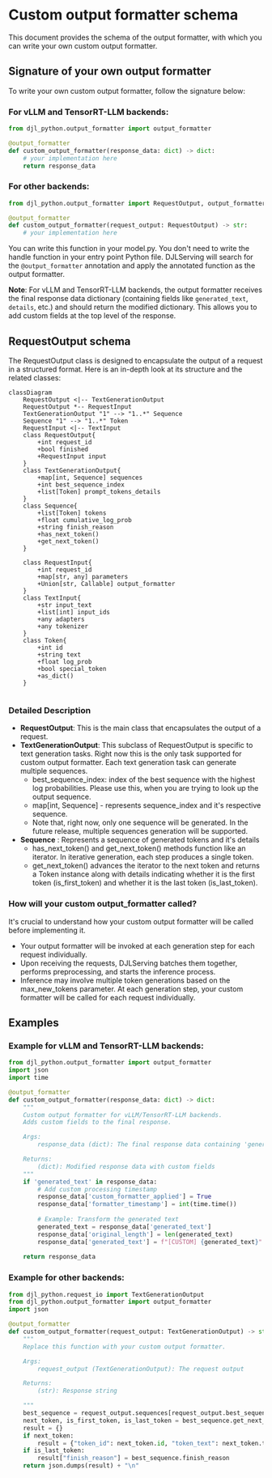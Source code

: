 # Custom output formatter schema

This document provides the schema of the output formatter, with which you can write your own custom output formatter. 


## Signature of your own output formatter

To write your own custom output formatter, follow the signature below:

### For vLLM and TensorRT-LLM backends:
```python
from djl_python.output_formatter import output_formatter

@output_formatter
def custom_output_formatter(response_data: dict) -> dict:
    # your implementation here
    return response_data
```

### For other backends:
```python
from djl_python.output_formatter import RequestOutput, output_formatter

@output_formatter
def custom_output_formatter(request_output: RequestOutput) -> str:
    # your implementation here
```

You can write this function in your model.py. You don't need to write the handle function in your entry point Python file. DJLServing will search for the `@output_formatter` annotation and apply the annotated function as the output formatter.

**Note**: For vLLM and TensorRT-LLM backends, the output formatter receives the final response data dictionary (containing fields like `generated_text`, `details`, etc.) and should return the modified dictionary. This allows you to add custom fields at the top level of the response.

## RequestOutput schema
The RequestOutput class is designed to encapsulate the output of a request in a structured format. Here is an in-depth look at its structure and the related classes:
```mermaid
classDiagram
    RequestOutput <|-- TextGenerationOutput
    RequestOutput *-- RequestInput
    TextGenerationOutput "1" --> "1..*" Sequence
    Sequence "1" --> "1..*" Token
    RequestInput <|-- TextInput
    class RequestOutput{
        +int request_id
        +bool finished
        +RequestInput input
    }
    class TextGenerationOutput{
        +map[int, Sequence] sequences
        +int best_sequence_index
        +list[Token] prompt_tokens_details
    }
    class Sequence{
        +list[Token] tokens
        +float cumulative_log_prob
        +string finish_reason
        +has_next_token()
        +get_next_token()
    }
    
    class RequestInput{
        +int request_id
        +map[str, any] parameters
        +Union[str, Callable] output_formatter
    }
    class TextInput{
        +str input_text
        +list[int] input_ids
        +any adapters
        +any tokenizer
    }
    class Token{
        +int id
        +string text
        +float log_prob
        +bool special_token
        +as_dict()
    }
    
```

### Detailed Description

- **RequestOutput**: This is the main class that encapsulates the output of a request.
- **TextGenerationOutput**: This subclass of RequestOutput is specific to text generation tasks. Right now this is the only task supported for custom output formatter. Each text generation task can generate multiple sequences. 
  - best_sequence_index: index of the best sequence with the highest log probabilities. Please use this, when you are trying to look up the output sequence. 
  - map[int, Sequence] - represents sequence_index and it's respective sequence.
  - Note that, right now, only one sequence will be generated. In the future release, multiple sequences generation will be supported.
- **Sequence** : Represents a sequence of generated tokens and it's details 
  - has_next_token() and get_next_token() methods function like an iterator. In iterative generation, each step produces a single token.
  - get_next_token() advances the iterator to the next token and returns a Token instance along with details indicating whether it is the first token (is_first_token) and whether it is the last token (is_last_token).

### How will your custom output_formatter called?
It's crucial to understand how your custom output formatter will be called before implementing it.
- Your output formatter will be invoked at each generation step for each request individually.
- Upon receiving the requests, DJLServing batches them together, performs preprocessing, and starts the inference process.
- Inference may involve multiple token generations based on the max_new_tokens parameter. At each generation step, your custom formatter will be called for each request individually.


## Examples

### Example for vLLM and TensorRT-LLM backends:
```python
from djl_python.output_formatter import output_formatter
import json
import time

@output_formatter
def custom_output_formatter(response_data: dict) -> dict:
    """
    Custom output formatter for vLLM/TensorRT-LLM backends.
    Adds custom fields to the final response.

    Args:
        response_data (dict): The final response data containing 'generated_text', 'details', etc.

    Returns:
        (dict): Modified response data with custom fields
    """
    if 'generated_text' in response_data:
        # Add custom processing timestamp
        response_data['custom_formatter_applied'] = True
        response_data['formatter_timestamp'] = int(time.time())
        
        # Example: Transform the generated text
        generated_text = response_data['generated_text']
        response_data['original_length'] = len(generated_text)
        response_data['generated_text'] = f"[CUSTOM] {generated_text}"
    
    return response_data
```

### Example for other backends:
```python
from djl_python.request_io import TextGenerationOutput
from djl_python.output_formatter import output_formatter
import json

@output_formatter
def custom_output_formatter(request_output: TextGenerationOutput) -> str:
    """
    Replace this function with your custom output formatter.

    Args:
        request_output (TextGenerationOutput): The request output

    Returns:
        (str): Response string

    """
    best_sequence = request_output.sequences[request_output.best_sequence_index]
    next_token, is_first_token, is_last_token = best_sequence.get_next_token()
    result = {}
    if next_token:
        result = {"token_id": next_token.id, "token_text": next_token.text, "token_log_prob": next_token.log_prob}
    if is_last_token:
        result["finish_reason"] = best_sequence.finish_reason
    return json.dumps(result) + "\n"
```